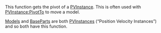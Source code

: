 This function gets the pivot of a [PVInstance](https://developer.roblox.com/en-us/api-reference/class/PVInstance). This is often used with [PVInstance:PivotTo](https://developer.roblox.com/en-us/api-reference/function/PVInstance/PivotTo) to move a model.

[Models](https://developer.roblox.com/en-us/api-reference/class/Model) and [BaseParts](https://developer.roblox.com/en-us/api-reference/class/BasePart) are both [PVInstances](https://developer.roblox.com/en-us/api-reference/class/PVInstance) (“Position Velocity Instances”) and so both have this function.